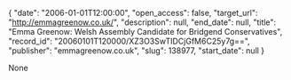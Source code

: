 {
  "date": "2006-01-01T12:00:00", 
  "open_access": false, 
  "target_url": "http://emmagreenow.co.uk/", 
  "description": null, 
  "end_date": null, 
  "title": "Emma Greenow: Welsh Assembly Candidate for Bridgend Conservatives", 
  "record_id": "20060101T120000/XZ3O3SwTIDCjGfM6C25y7g==", 
  "publisher": "emmagreenow.co.uk", 
  "slug": 138977, 
  "start_date": null
}

None
